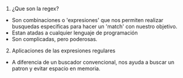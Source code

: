 1. ¿Que son la regex?
- Son combinaciones o 'expresiones' que nos permiten realizar busquedas especificas para hacer un 'match' con nuestro objetivo. 
- Estan atadas a cualquier lenguaje de programación
- Son complicadas, pero poderosas.

2. Aplicaciones de las expresiones regulares
- A diferencia de un buscador convencional, nos ayuda a buscar un patron y evitar espacio en memoria.

